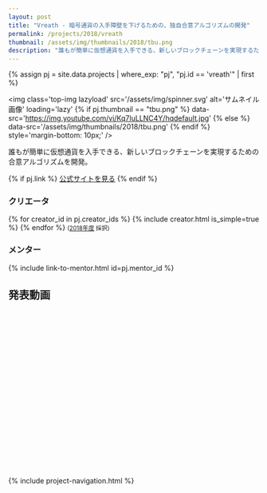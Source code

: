 ```yaml
---
layout: post
title: "Vreath - 暗号通貨の入手障壁を下げるための、独自合意アルゴリズムの開発"
permalink: /projects/2018/vreath
thumbnail: /assets/img/thumbnails/2018/tbu.png
description: "誰もが簡単に仮想通貨を入手できる、新しいブロックチェーンを実現するための合意アルゴリズムを開発。"
---
```


{% assign pj = site.data.projects | where_exp: "pj", "pj.id == 'vreath'" | first %}

<img class='top-img lazyload' src='/assets/img/spinner.svg' alt='サムネイル画像' loading='lazy'
{% if pj.thumbnail == "tbu.png" %} data-src='https://img.youtube.com/vi/Kq7IuLLNC4Y/hqdefault.jpg'
{% else %}                         data-src='/assets/img/thumbnails/2018/tbu.png'
{% endif %}                        style='margin-bottom: 10px;' />

誰もが簡単に仮想通貨を入手できる、新しいブロックチェーンを実現するための合意アルゴリズムを開発。

{% if pj.link %}
<a href="{{ pj.link }}" target="_blank" class="button">公式サイトを見る</a>
{% endif %}

### クリエータ
<p>
{% for creator_id in pj.creator_ids %}
  {% include creator.html is_simple=true %}
{% endfor %}
<small>(<a href='/projects/2018'>2018年度</a> 採択)</small>
</p>

### メンター
<p>{% include link-to-mentor.html id=pj.mentor_id %}</p>

## 発表動画
<div class="youtube">
  <iframe width="560" height="315" class="lazyload" data-src="https://www.youtube.com/embed/Kq7IuLLNC4Y?rel=0" frameborder="0" allowfullscreen=""></iframe>
</div>

{% include project-navigation.html %}

